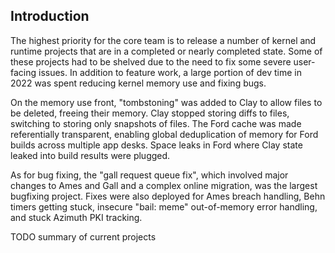 ## Introduction

The highest priority for the core team is to release a number of kernel and runtime projects that are in a completed or nearly completed state.  Some of these projects had to be shelved due to the need to fix some severe user-facing issues.  In addition to feature work, a large portion of dev time in 2022 was spent reducing kernel memory use and fixing bugs.

On the memory use front, "tombstoning" was added to Clay to allow files to be deleted, freeing their memory.  Clay stopped storing diffs to files, switching to storing only snapshots of files.  The Ford cache was made referentially transparent, enabling global deduplication of memory for Ford builds across multiple app desks.  Space leaks in Ford where Clay state leaked into build results were plugged.

As for bug fixing, the "gall request queue fix", which involved major changes to Ames and Gall and a complex online migration, was the largest bugfixing project.  Fixes were also deployed for Ames breach handling, Behn timers getting stuck, insecure "bail: meme" out-of-memory error handling, and stuck Azimuth PKI tracking.

TODO summary of current projects
